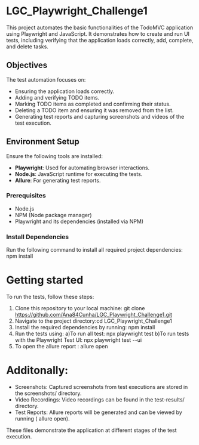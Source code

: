 # LGC_Playwright_Challenge1
This project automates the basic functionalities of the TodoMVC application using Playwright and JavaScript. It demonstrates how to create and run UI tests, including verifying that the application loads correctly, add, complete, and delete tasks.

## Objectives
The test automation focuses on:
- Ensuring the application loads correctly.
- Adding and verifying TODO items.
- Marking TODO items as completed and confirming their status.
- Deleting a TODO item and ensuring it was removed from the list.
- Generating test reports and capturing screenshots and videos of the test execution.

## Environment Setup
Ensure the following tools are installed:
- **Playwright**: Used for automating browser interactions.
- **Node.js**: JavaScript runtime for executing the tests.
- **Allure**: For generating test reports.

### Prerequisites
- Node.js 
- NPM (Node package manager)
- Playwright and its dependencies (installed via NPM)

### Install Dependencies
Run the following command to install all required project dependencies: npm install

# Getting started
To run the tests, follow these steps:
1. Clone this repository to your local machine:
git clone <https://github.com/Ana84Cunha/LGC_Playwright_Challenge1.git>
2. Navigate to the project directory:cd LGC_Playwright_Challenge1
3. Install the required dependencies by running: npm install
4. Run the tests using:
 a)To run all test: npx playwright test
 b)To run tests with the Playwright Test UI: npx playwright test --ui
5. To open the allure report : allure open

# Additonally:
- Screenshots: Captured screenshots from test executions are stored in the screenshots/ directory.
- Video Recordings: Video recordings can be found in the test-results/ directory.
- Test Reports: Allure reports will be generated and can be viewed by running ( allure open).

These files demonstrate the application at different stages of the test execution.

